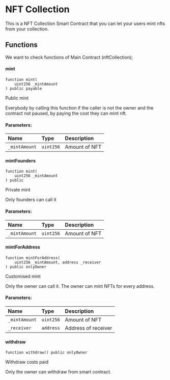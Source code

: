 
# NFT Collection

This is a NFT Collection Smart Contract that you can let your users mint nfts from your collection.

## Functions

We want to check functions of Main Contract (nftCollection);



#### mint
```solidity
function mint(
    uint256 _mintAmount
) public payable 
```
Public mint

Everybody by calling this function if the caller is not the owner and the contract not paused, by paying the cost they can mint nft.  

#### Parameters:

| Name | Type     | Description                |
| :-------- | :------- | :------------------------- |
| `_mintAmount` | `uint256` | Amount of NFT |


#### mintFounders
```solidity
function mint(
    uint256 _mintAmount
) public  
```
Private mint

Only founders can call it

#### Parameters:

| Name | Type     | Description                |
| :-------- | :------- | :------------------------- |
| `_mintAmount` | `uint256` | Amount of NFT |


#### mintForAddress
```solidity
function mintForAddress(
    uint256 _mintAmount, address _receiver
) public onlyOwner 
```
Customised mint

Only the owner can call it. The owner can mint NFTs for every address.

#### Parameters:

| Name | Type     | Description                |
| :-------- | :------- | :------------------------- |
| `_mintAmount` | `uint256` | Amount of NFT |
| `_receiver` | `address` | Address of receiver |


#### withdraw
```solidity
function withdraw() public onlyOwner 
```
Withdraw costs paid

Only the owner can withdraw from smart contract.







